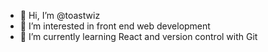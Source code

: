 - 👋 Hi, I’m @toastwiz
- 👀 I’m interested in front end web development
- 🌱 I’m currently learning React and version control with Git

<!---
toastwiz/toastwiz is a ✨ special ✨ repository because its `README.md` (this file) appears on your GitHub profile.
You can click the Preview link to take a look at your changes.
--->
